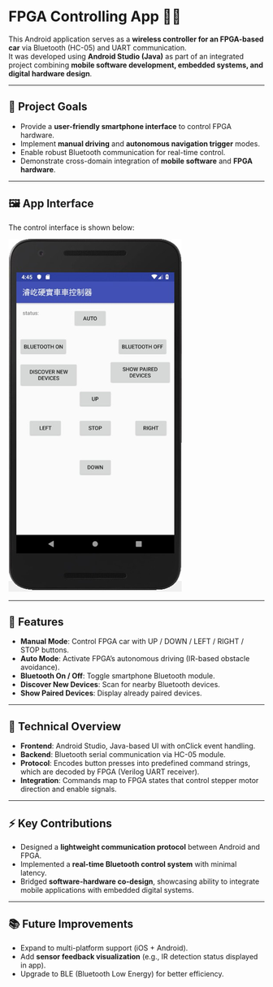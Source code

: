 <!--# FPGA_controlling_APP
這是一個用Android studio以及java開發的APP，並以藍芽模組HC-05與UART技術控制FPGA

# Features
APP介面如下：<br> 

![](https://github.com/rrrjjj2019/FPGA_controlling_APP/raw/master/readme_img/app.png)<br>
Button有以下幾種:<br>
  - Auto: 車子自動前行，前方有障礙物時，後退、左轉、再前行。<br>
  - Manual: 於手機控制上、下、左、右(default mode)。<br> 
  - Bluetooth On / Off: 開啟/關閉手機藍芽。<br>
  - Discover new devices: 搜尋附近藍芽裝置。<br>
  - Show paired devices: 秀出已被對裝置。<br>
  - UP/DOWN/LEFT/RIGHT/STOP: 控制車子的前進/後退/左轉/右轉/煞車。<br>
-->

# FPGA Controlling App 📱🔗

This Android application serves as a **wireless controller for an FPGA-based car** via Bluetooth (HC-05) and UART communication.  
It was developed using **Android Studio (Java)** as part of an integrated project combining **mobile software development, embedded systems, and digital hardware design**.

---

## 🎯 Project Goals
- Provide a **user-friendly smartphone interface** to control FPGA hardware.  
- Implement **manual driving** and **autonomous navigation trigger** modes.  
- Enable robust Bluetooth communication for real-time control.  
- Demonstrate cross-domain integration of **mobile software** and **FPGA hardware**.

---

## 🖼️ App Interface
The control interface is shown below:  

![App Screenshot](https://github.com/rrrjjj2019/FPGA_controlling_APP/raw/master/readme_img/app.png)

---

## 🔧 Features
- **Manual Mode**: Control FPGA car with UP / DOWN / LEFT / RIGHT / STOP buttons.  
- **Auto Mode**: Activate FPGA’s autonomous driving (IR-based obstacle avoidance).  
- **Bluetooth On / Off**: Toggle smartphone Bluetooth module.  
- **Discover New Devices**: Scan for nearby Bluetooth devices.  
- **Show Paired Devices**: Display already paired devices.  

---

## 🚀 Technical Overview
- **Frontend**: Android Studio, Java-based UI with onClick event handling.  
- **Backend**: Bluetooth serial communication via HC-05 module.  
- **Protocol**: Encodes button presses into predefined command strings, which are decoded by FPGA (Verilog UART receiver).  
- **Integration**: Commands map to FPGA states that control stepper motor direction and enable signals.  

---

## ⚡ Key Contributions
- Designed a **lightweight communication protocol** between Android and FPGA.  
- Implemented a **real-time Bluetooth control system** with minimal latency.  
- Bridged **software-hardware co-design**, showcasing ability to integrate mobile applications with embedded digital systems.  

---

## 📚 Future Improvements
- Expand to multi-platform support (iOS + Android).  
- Add **sensor feedback visualization** (e.g., IR detection status displayed in app).  
- Upgrade to BLE (Bluetooth Low Energy) for better efficiency.  